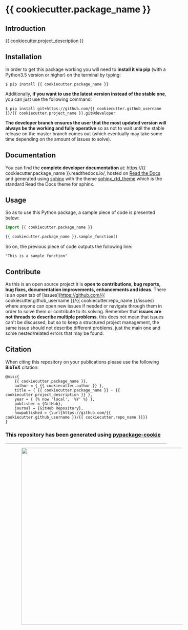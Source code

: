 # {{ cookiecutter.package_name }}

## Introduction

{{ cookiecutter.project_description }}

## Installation

In order to get this package working you will need to **install it via pip** (with a Python3.5 version or higher) on the terminal by typing:

``$ pip install {{ cookiecutter.package_name }}``

Additionally, **if you want to use the latest version instead of the stable one**, you can just use the following command:

``$ pip install git+https://github.com/{{ cookiecutter.github_username }}/{{ cookiecutter.project_name }}.git@developer``

**The developer branch ensures the user that the most updated version will always be the working and fully operative** so as not to wait until the stable release on the master branch comes out (which eventually may take some time depending on the amount of issues to solve).

## Documentation

You can find the **complete developer documentation** at: https://{{ cookiecutter.package_name }}.readthedocs.io/, hosted on [Read the Docs](https://readthedocs.org/) and generated using [sphinx](https://www.sphinx-doc.org/en/master/) with the theme [sphinx_rtd_theme](https://github.com/readthedocs/sphinx_rtd_theme) which is the standard Read the Docs theme for sphinx.

## Usage

So as to use this Python package, a sample piece of code is presented below:

```python
import {{ cookiecutter.package_name }}

{{ cookiecutter.package_name }}.sample_function()
```

So on, the previous piece of code outputs the following line:

```{r, engine='python', count_lines}
"This is a sample function"
```

## Contribute

As this is an open source project it is **open to contributions, bug reports, bug fixes, documentation improvements, enhancements and ideas**. There is an open tab of [issues](https://github.com/{{ cookiecutter.github_username }}/{{ cookiecutter.repo_name }}/issues) where anyone can open new issues if needed or navigate through them in order to solve them or contribute to its solving. Remember that **issues are not threads to describe multiple problems**, this does not mean that issues can't be discussed, but so to keep a structured project management, the same issue should not describe different problems, just the main one and some nested/related errors that may be found.

## Citation

When citing this repository on your publications please use the following **BibTeX** citation:

```
@misc{
    {{ cookiecutter.package_name }},
    author = { {{ cookiecutter.author }} },
    title = { {{ cookiecutter.package_name }} - {{ cookiecutter.project_description }} },
    year = { {% now 'local', '%Y' %} },
    publisher = {GitHub},
    journal = {GitHub Repository},
    howpublished = {\url{https://github.com/{{ cookiecutter.github_username }}/{{ cookiecutter.repo_name }}}}
}
```

### This repository has been generated using [pypackage-cookie](https://github.com/alvarobartt/pypackage-cookie)

---

<p align="center"><img src="https://i.ibb.co/zhFrbZm/made-with-love.png" width="550" hspace="50"/></p>